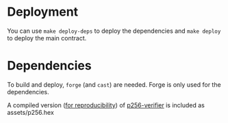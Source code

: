 # Deployment

You can use `make deploy-deps` to deploy the dependencies and `make deploy` to deploy the main contract.

# Dependencies

To build and deploy, `forge` (and `cast`) are needed. Forge is only used for the dependencies.

A compiled version ([for reproducibility](https://github.com/daimo-eth/p256-verifier/issues/46)) of [p256-verifier](https://github.com/daimo-eth/p256-verifier) is included as assets/p256.hex
